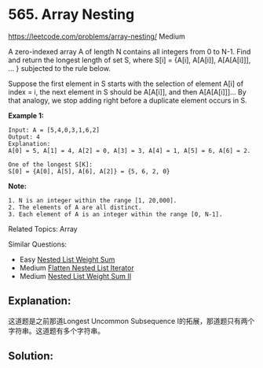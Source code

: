 # 565. Array Nesting
<https://leetcode.com/problems/array-nesting/>
Medium

A zero-indexed array A of length N contains all integers from 0 to N-1. Find and return the longest length of set S, where S[i] = {A[i], A[A[i]], A[A[A[i]]], ... } subjected to the rule below.

Suppose the first element in S starts with the selection of element A[i] of index = i, the next element in S should be A[A[i]], and then A[A[A[i]]]… By that analogy, we stop adding right before a duplicate element occurs in S.

 

**Example 1:**

    Input: A = [5,4,0,3,1,6,2]
    Output: 4
    Explanation: 
    A[0] = 5, A[1] = 4, A[2] = 0, A[3] = 3, A[4] = 1, A[5] = 6, A[6] = 2.

    One of the longest S[K]:
    S[0] = {A[0], A[5], A[6], A[2]} = {5, 6, 2, 0}
 

**Note:**

    1. N is an integer within the range [1, 20,000].
    2. The elements of A are all distinct.
    3. Each element of A is an integer within the range [0, N-1].

Related Topics: Array

Similar Questions: 
* Easy [Nested List Weight Sum](https://leetcode.com/problems/nested-list-weight-sum/)
* Medium [Flatten Nested List Iterator](https://leetcode.com/problems/flatten-nested-list-iterator/)
* Medium [Nested List Weight Sum II](https://leetcode.com/problems/nested-list-weight-sum-ii/)

## Explanation: 
这道题是之前那道Longest Uncommon Subsequence I的拓展，那道题只有两个字符串。这道题有多个字符串。

## Solution: 
